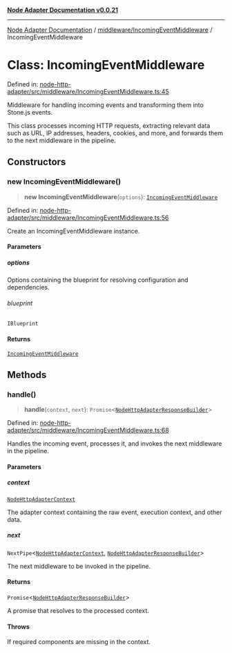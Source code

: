 [**Node Adapter Documentation v0.0.21**](../../../README.md)

***

[Node Adapter Documentation](../../../modules.md) / [middleware/IncomingEventMiddleware](../README.md) / IncomingEventMiddleware

# Class: IncomingEventMiddleware

Defined in: [node-http-adapter/src/middleware/IncomingEventMiddleware.ts:45](https://github.com/stonemjs/node-http-adapter/blob/536e0dac6f971d10122453661aa60ac1371c6317/src/middleware/IncomingEventMiddleware.ts#L45)

Middleware for handling incoming events and transforming them into Stone.js events.

This class processes incoming HTTP requests, extracting relevant data such as URL, IP addresses,
headers, cookies, and more, and forwards them to the next middleware in the pipeline.

## Constructors

### new IncomingEventMiddleware()

> **new IncomingEventMiddleware**(`options`): [`IncomingEventMiddleware`](IncomingEventMiddleware.md)

Defined in: [node-http-adapter/src/middleware/IncomingEventMiddleware.ts:56](https://github.com/stonemjs/node-http-adapter/blob/536e0dac6f971d10122453661aa60ac1371c6317/src/middleware/IncomingEventMiddleware.ts#L56)

Create an IncomingEventMiddleware instance.

#### Parameters

##### options

Options containing the blueprint for resolving configuration and dependencies.

###### blueprint

`IBlueprint`

#### Returns

[`IncomingEventMiddleware`](IncomingEventMiddleware.md)

## Methods

### handle()

> **handle**(`context`, `next`): `Promise`\<[`NodeHttpAdapterResponseBuilder`](../../../declarations/type-aliases/NodeHttpAdapterResponseBuilder.md)\>

Defined in: [node-http-adapter/src/middleware/IncomingEventMiddleware.ts:68](https://github.com/stonemjs/node-http-adapter/blob/536e0dac6f971d10122453661aa60ac1371c6317/src/middleware/IncomingEventMiddleware.ts#L68)

Handles the incoming event, processes it, and invokes the next middleware in the pipeline.

#### Parameters

##### context

[`NodeHttpAdapterContext`](../../../declarations/interfaces/NodeHttpAdapterContext.md)

The adapter context containing the raw event, execution context, and other data.

##### next

`NextPipe`\<[`NodeHttpAdapterContext`](../../../declarations/interfaces/NodeHttpAdapterContext.md), [`NodeHttpAdapterResponseBuilder`](../../../declarations/type-aliases/NodeHttpAdapterResponseBuilder.md)\>

The next middleware to be invoked in the pipeline.

#### Returns

`Promise`\<[`NodeHttpAdapterResponseBuilder`](../../../declarations/type-aliases/NodeHttpAdapterResponseBuilder.md)\>

A promise that resolves to the processed context.

#### Throws

If required components are missing in the context.
